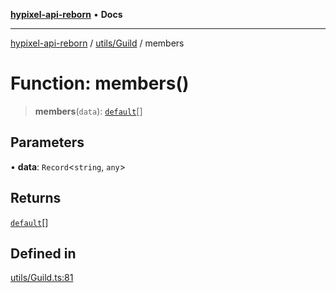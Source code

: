 [**hypixel-api-reborn**](../../../README.md) • **Docs**

***

[hypixel-api-reborn](../../../modules.md) / [utils/Guild](../README.md) / members

# Function: members()

> **members**(`data`): [`default`](../../../structures/Guild/GuildMember/classes/default.md)[]

## Parameters

• **data**: `Record`\<`string`, `any`\>

## Returns

[`default`](../../../structures/Guild/GuildMember/classes/default.md)[]

## Defined in

[utils/Guild.ts:81](https://github.com/Kathund/REBORN-docs-TEST/blob/226e7f6a62bb6bca87ef0828ac84e9098d59f860/src/utils/Guild.ts#L81)
